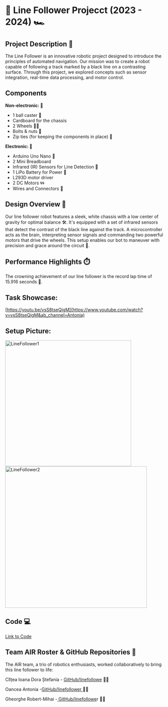 # 🏁 Line Follower Projecct (2023 - 2024) 🏎️

## Project Description 📘
The Line Follower is an innovative robotic project designed to introduce the principles of automated navigation. Our mission was to create a robot capable of following a track marked by a black line on a contrasting surface. Through this project, we explored concepts such as sensor integration, real-time data processing, and motor control.

## Components

<strong>Non-electronic: 🔨 </strong> 

* 1 ball caster 🏐
* Cardboard for the chassis 
* 2 Wheels 🛞🛞
* Bolts & nuts 🔩
* Zip ties (for keeping the components in place) 🔗

<strong>Electronic: 🔌</strong> 

* Arduino Uno Nano 🧠 
* 2 Mini Breadboard 
* Infrared (IR) Sensors for Line Detection 🚨
* 1 LiPo Battery for Power 🔋
* L293D motor driver 
* 2 DC Motors 🌀🌀
* Wires and Connectors 🔗

## Design Overview 🎨
Our line follower robot features a sleek, white chassis with a low center of gravity for optimal balance 🛠️. It's equipped with a set of infrared sensors that detect the contrast of the black line against the track. A microcontroller acts as the brain, interpreting sensor signals and commanding two powerful motors that drive the wheels. This setup enables our bot to maneuver with precision and grace around the circuit 🔄.

## Performance Highlights ⏱️
The crowning achievement of our line follower is the record lap time of 15.916 seconds 🚀.

## Task Showcase:
[https://youtu.be/vsS8tseQjgM](https://www.youtube.com/watch?v=vsS8tseQjgM&ab_channel=Antonia)

## Setup Picture: 
<img src="https://github.com/CilteaIoana/LineFollower/assets/115061960/95f44325-64f5-435d-a48f-43c80a4d83cf" width="400" alt="LineFollower1">
<img src="https://github.com/CilteaIoana/LineFollower/assets/115061960/10a95a59-f927-4f70-bb5d-473b529b568e" width="450" alt="LineFollower2">


## Code 💻
[Link to Code](https://github.com/CilteaIoana/LineFollower/blob/main/LineFollower.ino)

## Team AIR Roster & GitHub Repositories 🚗
The AIR team, a trio of robotics enthusiasts, worked collaboratively to bring this line follower to life:


Cîlțea Ioana Dora Ștefania - [GitHub/linefollowe](https://github.com/CilteaIoana/LineFollower/tree/main) 🧑‍💻 

Oancea Antonia -[GitHub/linefollower ](https://github.com/AntoniaOancea/LineFollower)👩‍💻  

Gheorghe Robert-Mihai -[ GitHub/linefollowe](https://github.com/surtexx/LineFollower)r 🧑‍💻 




